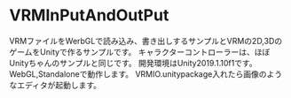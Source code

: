 # VRMInPutAndOutPut
VRMファイルをWerbGLで読み込み、書き出しするサンプルとVRMの2D,3DのゲームをUnityで作るサンプルです。
キャラクターコントローラーは、ほぼUnityちゃんのサンプルと同じです。
開発環境はUnity2019.1.10f1です。
WebGL,Standaloneで動作します。
VRMIO.unitypackage入れたら画像のようなエディタが起動します。


